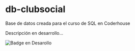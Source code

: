 # db-clubsocial
Base de datos creada para el curso de SQL en Coderhouse

Descripción en desarrollo...

![Badge en Desarollo](https://img.shields.io/badge/STATUS-EN%20DESAROLLO-green)

